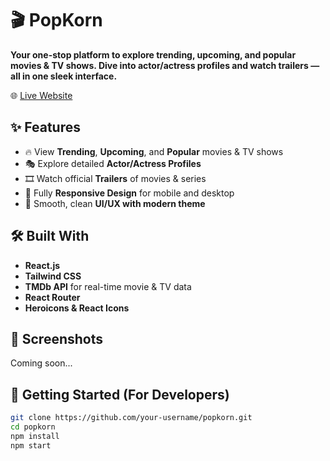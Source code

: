 # 🎬 PopKorn

**Your one-stop platform to explore trending, upcoming, and popular movies & TV shows. Dive into actor/actress profiles and watch trailers — all in one sleek interface.**

🌐 [Live Website](https://pop-korn-786.vercel.app)

## ✨ Features

- 🔥 View **Trending**, **Upcoming**, and **Popular** movies & TV shows
- 🎭 Explore detailed **Actor/Actress Profiles**
- 🎞️ Watch official **Trailers** of movies & series
- 📱 Fully **Responsive Design** for mobile and desktop
- 🌙 Smooth, clean **UI/UX with modern theme**

## 🛠️ Built With

- **React.js**
- **Tailwind CSS**
- **TMDb API** for real-time movie & TV data
- **React Router**
- **Heroicons & React Icons**

## 📸 Screenshots

Coming soon...

## 🚀 Getting Started (For Developers)

```bash
git clone https://github.com/your-username/popkorn.git
cd popkorn
npm install
npm start
